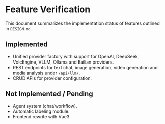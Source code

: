 # Feature Verification

This document summarizes the implementation status of features outlined in `DESIGN.md`.

## Implemented
- Unified provider factory with support for OpenAI, DeepSeek, VolcEngine, VLLM, Ollama and Bailian providers.
- REST endpoints for text chat, image generation, video generation and media analysis under `/api/llm/`.
- CRUD APIs for provider configuration.

## Not Implemented / Pending
- Agent system (chat/workflow).
- Automatic labeling module.
- Frontend rewrite with Vue3.

